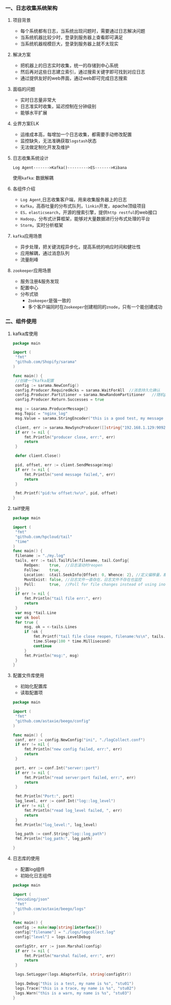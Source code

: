 ### 一、日志收集系统架构

1. 项目背景

   - 每个系统都有日志，当系统出现问题时，需要通过日志解决问题
   - 当系统机器比较少时，登录到服务器上查看即可满足
   - 当系统机器规模巨大，登录到服务器上就不太现实

2. 解决方案

   - 把机器上的日志实时收集，统一的存储到中心系统
   - 然后再对这些日志建立索引，通过搜索关键字即可找到对应日志
   - 通过提供友好的web界面，通过web即可完成日志搜索

3. 面临的问题

   - 实时日志量非常大
   - 日志准实时收集，延迟控制在分钟级别
   - 能够水平扩展

4. 业界方案ELK

   - 运维成本高，每增加一个日志收集，都需要手动修改配置
   - 监控缺失，无法准确获取`logstash`状态
   - 无法做定制化开发及维护

5. 日志收集系统设计

   `Log Agent------->Kafka()--------->ES------->Kibana`

   使用`kafka`: 数据解耦

6. 各组件介绍

   - `Log Agent`,日志收集客户端，用来收集服务器上的日志
   - `Kafka`，高吞吐量的分布式队列，`linkin`开发，apache顶级项目
   - `ES，elasticsearch`，开源的搜索引擎，提供`http restful`的web接口
   - `Hadoop`，分布式计算框架，能够对大量数据进行分布式处理的平台
   - `Storm`，实时分析框架

7. `kafka`应用场景

   - 异步处理，把关键流程异步化，提高系统的响应时间和健壮性
   - 应用解耦，通过消息队列
   - 流量削峰

8. `zookeeper`应用场景

   - 服务注册&服务发现
   - 配置中心
   - 分布式锁
     - `Zookeeper`是强一致的
     - 多个客户端同时在`Zookeeper`创建相同的`znode`，只有一个能创建成功

### 二、组件使用

1. kafka库使用

   ```go
   package main
   
   import (
   	"fmt"
   	"github.com/Shopify/sarama"
   )
   
   func main() {
   	//创建一个kafka配置
   	config := sarama.NewConfig()
   	config.Producer.RequiredAcks = sarama.WaitForAll  //消息持久化确认
   	config.Producer.Partitioner = sarama.NewRandomPartitioner   //随机partition
   	config.Producer.Return.Successes = true
   
   	msg := &sarama.ProducerMessage{}
   	msg.Topic = "nginx_log"
   	msg.Value = sarama.StringEncoder("this is a good test, my message is good")
   
   	client, err := sarama.NewSyncProducer([]string{"192.168.1.129:9092"}, config)
   	if err != nil {
   		fmt.Println("producer close, err:", err)
   		return
   	}
   
   	defer client.Close()
   
   	pid, offset, err := client.SendMessage(msg)
   	if err != nil {
   		fmt.Println("send message failed,", err)
   		return
   	}
   
   	fmt.Printf("pid:%v offset:%v\n", pid, offset)
   }
   
   ```

2. tailf使用

   ```go
   package main
   
   import (
   	"fmt"
   	"github.com/hpcloud/tail"
   	"time"
   )
   func main() {
   	filename := "./my.log"
   	tails, err := tail.TailFile(filename, tail.Config{
   		ReOpen:    true,  //日志滚动时reopen
   		Follow:    true,
   		Location:  &tail.SeekInfo{Offset: 0, Whence: 2}, //定义偏移量，断点续传，
   		MustExist: false, //日志文件一直存在，日志文件不存在也监控
   		Poll:      true,  //Poll for file changes instead of using inotify
   	})
   	if err != nil {
   		fmt.Println("tail file err:", err)
   		return
   	}
   	var msg *tail.Line
   	var ok bool
   	for true {
   		msg, ok = <-tails.Lines
   		if !ok {
   			fmt.Printf("tail file close reopen, filename:%s\n", tails.Filename)
   			time.Sleep(100 * time.Millisecond)
   			continue
   		}
   		fmt.Println("msg:", msg)
   	}
   }
   
   ```

3. 配置文件库使用

   - 初始化配置库
   - 读取配置项

   ```go
   package main
   
   import (
   	"fmt"
   	"github.com/astaxie/beego/config"
   )
   
   func main() {
   	conf, err := config.NewConfig("ini", "./logCollect.conf")
   	if err != nil {
   		fmt.Println("new config failed, err:", err)
   		return
   	}
   
   	port, err := conf.Int("server::port")
   	if err != nil {
   		fmt.Println("read server:port failed, err:", err)
   		return
   	}
   
   	fmt.Println("Port:", port)
   	log_level, err := conf.Int("log::log_level")
   	if err != nil {
   		fmt.Println("read log_level failed, ", err)
   		return
   	}
   	fmt.Println("log_level:", log_level)
   
   	log_path := conf.String("log::log_path")
   	fmt.Println("log_path:", log_path)
   
   }
   ```

4. 日志库的使用

   - 配置log组件
   - 初始化日志组件

   ```go
   package main
   
   import (
   	"encoding/json"
   	"fmt"
   	"github.com/astaxie/beego/logs"
   )
   
   func main() {
   	config := make(map[string]interface{})
   	config["filename"] = "./logs/logcollect.log"
   	config["level"] = logs.LevelDebug
   
   	configStr, err := json.Marshal(config)
   	if err != nil {
   		fmt.Println("marshal failed, err:", err)
   		return
   	}
   
   	logs.SetLogger(logs.AdapterFile, string(configStr))
   
   	logs.Debug("this is a test, my name is %s", "stu01")
   	logs.Trace("this is a trace, my name is %s", "stu02")
   	logs.Warn("this is a warn, my name is %s", "stu03")
   }
   ```